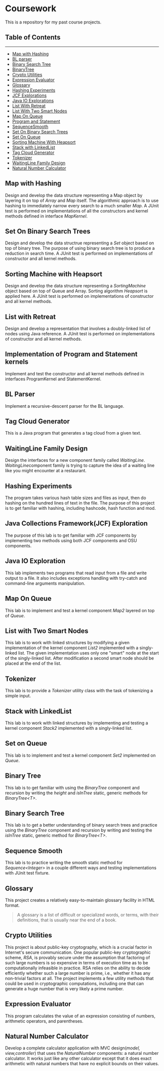 # Coursework
<p>This is a repository for my past course projects.<p>

## **Table of Contents**
------
* [Map with Hashing](https://github.com/Chris4lilv/Coursework/tree/master/MapWithHashing/MapWithHashing)
* [BL parser](https://github.com/Chris4lilv/Coursework/tree/master/BLParser/BLParserFilled)
* [Binary Search Tree](https://github.com/Chris4lilv/Coursework/tree/master/BinarySearchTree/BinarySearchTreeMethods)
* [BinaryTree](https://github.com/Chris4lilv/Coursework/tree/master/BinaryTree/BinaryTreeMethods)
* [Crypto Utilities](https://github.com/Chris4lilv/Coursework/tree/master/CryptoUtilities/CryptoUtilities)
* [Expression Evaluator](https://github.com/Chris4lilv/Coursework/tree/master/ExpressionEvaluator/ExpressionEvaluatorFilled)
* [Glossary](https://github.com/Chris4lilv/Coursework/tree/master/Glossary/Glossary)
* [Hashing Experiments](https://github.com/Chris4lilv/Coursework/tree/master/HashingExperiments/HashingExperiments)
* [JCF Explorations](https://github.com/Chris4lilv/Coursework/tree/master/JCFExplorations/JCFExplorations)
* [Java IO Explorations](https://github.com/Chris4lilv/Coursework/tree/master/JavaIOExplorations/JavaIOExplorations)
* [List With Retreat](https://github.com/Chris4lilv/Coursework/tree/master/ListWithRetreat/ListWithRetreatFilled)
* [List With Two Smart Nodes](https://github.com/Chris4lilv/Coursework/tree/master/ListWithTwoSmartNodes/ListWithTwoSmartNodes)
* [Map On Queue](https://github.com/Chris4lilv/Coursework/tree/master/MapOnQueue/MapOnQueue)
* [Program and Statement](https://github.com/Chris4lilv/Coursework/tree/master/ProgramAndStatement/ProgramAndStatementFilled)
* [SequenceSmooth](https://github.com/Chris4lilv/Coursework/tree/master/SequenceSmooth/SequenceSmooth)
* [Set On Binary Search Trees](https://github.com/Chris4lilv/Coursework/tree/master/SetOnBST/SetOnBSTFilled)
* [Set On Queue](https://github.com/Chris4lilv/Coursework/tree/master/SetOnQueue/SetOnQueue)
* [Sorting Machine With Heapsort](https://github.com/Chris4lilv/Coursework/tree/master/SortingMachineWithHeapsort/SortingMachineWithHeapsortFilled)
* [Stack with LinkedList](https://github.com/Chris4lilv/Coursework/tree/master/StackWithLinkedList/StackWithLinkedList)
* [Tag Cloud Generator](https://github.com/Chris4lilv/Coursework/tree/master/TagCloudGenerator/TagCloudJavaComp)
* [Tokenizer](https://github.com/Chris4lilv/Coursework/tree/master/Tokenizer/Tokenizer)
* [WaitingLine Family Design](https://github.com/Chris4lilv/Coursework/tree/master/WaitingLineFamilyDesign/WaitingLineFamilyDesign)
* [Natural Number Calculator](https://github.com/Chris4lilv/Coursework/tree/master/NaturalNumberCalculator/NaturalNumberCalculator)

## Map with Hashing
<p>Design and develop the data structure representing a Map object by layering it on top of <em>Array</em> and <em>Map</em> itself. The algorithmic approach is to use hashing to immediately narrow every search to a much smaller <em>Map</em>. A JUnit test is performed on implementations of all the constructors and kernel methods defined in interface <em>MapKernel</em>.<p>

## Set On Binary Search Trees
<p>Design and develop the data structrue representing a <em>Set</em> object based on top of binary tree. The purpose of using binary search tree is to produce a reduction in search time. A JUnit test is performed on implementations of constructor and all kernel methods.<p>

## Sorting Machine with Heapsort
<p>Design and develop the data structure representing a <em>SortingMachine</em> object based on top of Queue and Array. Sorting algorithm <em>Heapsort</em> is applied here. A JUnit test is performed on implementations of constructor and all kernel methods.</p>

## List with Retreat
<p>Design and develop a representation that involves a doubly-linked list of nodes using Java reference. A JUnit test is performed on implementations of constructor and all kernel methods.</p>

## Implementation of Program and Statement kernels
<p>Implement and test the constructor and all kernel methods defined in interfaces ProgramKernel and StatementKernel.</p>

## BL Parser
<p>Implement a recursive-descent parser for the BL language.</p>

## Tag Cloud Generator
<p>This is a Java program that generates a tag cloud from a given text.</p>

## WaitingLine Family Design
<p> Design the interfaces for a new component family called <em>WaitingLine</em>. <em>WaitingLine</em>component family is trying to capture the idea of a waiting line like you might encounter at a restaurant. </p>

## Hashing Experiments
<p>The program takes various hash table sizes and files as input, then do hashing on the hundred lines of text in the file. The purpose of this project is to get familiar with hashing, including hashcode, hash function and mod.</p>

## Java Collections Framework(JCF) Exploration
<p>The purpose of this lab is to get familiar with JCF components by implementing two methods using both JCF components and OSU components.</p>

## Java IO Exploration
<p>This lab implements two programs that read input from a file and write output to a file. It also includes exceptions handling with try-catch and command-line arguments manipulation.</p>

## Map On Queue
<p>This lab is to implement and test a kernel component <em>Map2</em> layered on top of <em>Queue</em>.<p>

## List with Two Smart Nodes
<p>This lab is to work with linked structures by modifying a given implementation of the kernel component <em>List2</em> implemented with a singly-linked list. The given implementation uses only one "smart" node at the start of the singly-linked list. After modification a second smart node should be placed at the end of the list.</p>

## Tokenizer
<p>This lab is to provide a <em>Tokenizer</em> utility class with the task of tokenizing a simple input.</p>

## Stack with LinkedList
<p>This lab is to work with linked structures by implementing and testing a kernel component <em>Stack2</em> implemented with a singly-linked list.

## Set on Queue
<p>This lab is to implement and test a kernel component <em>Set2</em> implemented on <em>Queue</em>.</p>

## Binary Tree
<p>This lab is to get familiar with using the <em>BinaryTree</em> component and recursion by writing the <em>height</em> and <em>isInTree</em> static, generic methods for <em>BinaryTree<<T>T></em>.</p>

## Binary Search Tree
<p>This lab is to get a better understanding of binary search trees and practice using the <em>BinaryTree</em> component and recursion by writing and testing the <em>isInTree</em> static, generic method for <em>BinaryTree<<T>T></em>.</p>

## Sequence Smooth
<p>This lab is to practice writing the smooth static method for <em>Sequence<</em><em>Integer></em> in a couple different ways and testing implementations with JUnit test fixture.<p>

## Glossary
<p>This project creates a relatively easy-to-maintain glossary facility in HTML format.</p>

>A glossary is a list of difficult or specialized words, or terms, with their definitions, that is usually near the end of a book. 

## Crypto Utilities
<p>This project is about public-key cryptography, which is a crucial factor in Internet's secure communication. One popular public-key cryptographic scheme, <em>RSA</em>, is provably secure under the assumption that factoring of such large numbers is so expensive in terms of execution time as to be computationally infeasible in practice. RSA relies on the ability to decide efficiently whether such a large number is prime, i.e., whether it has any non-trivial factors at all.<n> The project implements a few utility methods that could be used in cryptographic computations, including one that can generate a huge number that is very likely a prime number.</p>

## Expression Evaluator
<p>This program calculates the value of an expression consisting of numbers, arithmetic operators, and parentheses.</p>

## Natural Number Calculator
<p>Develop a complete calculator application with MVC design(<em>model, view,controller</em>) that uses the <em>NaturalNumber</em> components: a natural number calculator. It works just like any other calculator except that it does exact arithmetic with natural numbers that have no explicit bounds on their values.